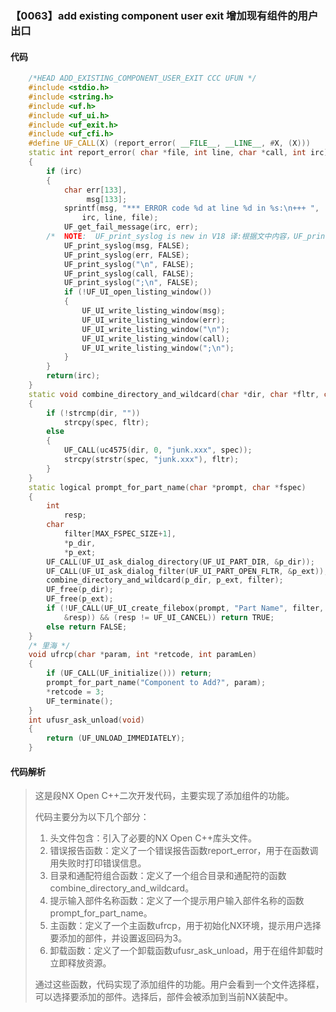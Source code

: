 ### 【0063】add existing component user exit 增加现有组件的用户出口

#### 代码

```cpp
    /*HEAD ADD_EXISTING_COMPONENT_USER_EXIT CCC UFUN */  
    #include <stdio.h>  
    #include <string.h>  
    #include <uf.h>  
    #include <uf_ui.h>  
    #include <uf_exit.h>  
    #include <uf_cfi.h>  
    #define UF_CALL(X) (report_error( __FILE__, __LINE__, #X, (X)))  
    static int report_error( char *file, int line, char *call, int irc)  
    {  
        if (irc)  
        {  
            char err[133],  
                 msg[133];  
            sprintf(msg, "*** ERROR code %d at line %d in %s:\n+++ ",  
                irc, line, file);  
            UF_get_fail_message(irc, err);  
        /*  NOTE:  UF_print_syslog is new in V18 译:根据文中内容，UF_print_syslog是V18版本新增的功能。 */  
            UF_print_syslog(msg, FALSE);  
            UF_print_syslog(err, FALSE);  
            UF_print_syslog("\n", FALSE);  
            UF_print_syslog(call, FALSE);  
            UF_print_syslog(";\n", FALSE);  
            if (!UF_UI_open_listing_window())  
            {  
                UF_UI_write_listing_window(msg);  
                UF_UI_write_listing_window(err);  
                UF_UI_write_listing_window("\n");  
                UF_UI_write_listing_window(call);  
                UF_UI_write_listing_window(";\n");  
            }  
        }  
        return(irc);  
    }  
    static void combine_directory_and_wildcard(char *dir, char *fltr, char *spec)  
    {  
        if (!strcmp(dir, ""))  
            strcpy(spec, fltr);  
        else  
        {  
            UF_CALL(uc4575(dir, 0, "junk.xxx", spec));  
            strcpy(strstr(spec, "junk.xxx"), fltr);  
        }  
    }  
    static logical prompt_for_part_name(char *prompt, char *fspec)  
    {  
        int  
            resp;  
        char  
            filter[MAX_FSPEC_SIZE+1],  
            *p_dir,  
            *p_ext;  
        UF_CALL(UF_UI_ask_dialog_directory(UF_UI_PART_DIR, &p_dir));  
        UF_CALL(UF_UI_ask_dialog_filter(UF_UI_PART_OPEN_FLTR, &p_ext));  
        combine_directory_and_wildcard(p_dir, p_ext, filter);  
        UF_free(p_dir);  
        UF_free(p_ext);  
        if (!UF_CALL(UF_UI_create_filebox(prompt, "Part Name", filter, "", fspec,  
            &resp)) && (resp != UF_UI_CANCEL)) return TRUE;  
        else return FALSE;  
    }  
    /* 里海 */  
    void ufrcp(char *param, int *retcode, int paramLen)  
    {  
        if (UF_CALL(UF_initialize())) return;  
        prompt_for_part_name("Component to Add?", param);  
        *retcode = 3;  
        UF_terminate();  
    }  
    int ufusr_ask_unload(void)  
    {  
        return (UF_UNLOAD_IMMEDIATELY);  
    }

```

#### 代码解析

> 这是段NX Open C++二次开发代码，主要实现了添加组件的功能。
>
> 代码主要分为以下几个部分：
>
> 1. 头文件包含：引入了必要的NX Open C++库头文件。
> 2. 错误报告函数：定义了一个错误报告函数report_error，用于在函数调用失败时打印错误信息。
> 3. 目录和通配符组合函数：定义了一个组合目录和通配符的函数combine_directory_and_wildcard。
> 4. 提示输入部件名称函数：定义了一个提示用户输入部件名称的函数prompt_for_part_name。
> 5. 主函数：定义了一个主函数ufrcp，用于初始化NX环境，提示用户选择要添加的部件，并设置返回码为3。
> 6. 卸载函数：定义了一个卸载函数ufusr_ask_unload，用于在组件卸载时立即释放资源。
>
> 通过这些函数，代码实现了添加组件的功能。用户会看到一个文件选择框，可以选择要添加的部件。选择后，部件会被添加到当前NX装配中。
>

